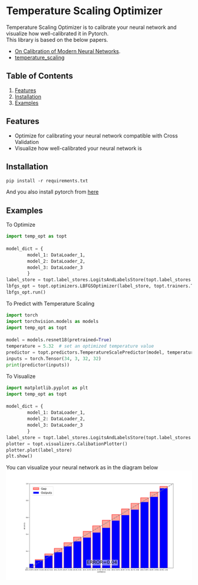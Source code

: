 # Temperature Scaling Optimizer

Temperature Scaling Optimizer is to calibrate your neural network and 
visualize how well-calibrated it in Pytorch.  
This library is based on the below papers.
- [On Calibration of Modern Neural Networks](https://arxiv.org/abs/1706.04599).
- [temperature_scaling](https://github.com/gpleiss/temperature_scaling)

## Table of Contents

1. [Features](#features)
2. [Installation](#installation)
3. [Examples](#examples)

<a name="features"/>

## Features
* Optimize for calibrating your neural network compatible with Cross Validation
* Visualize how well-calibrated your neural network is

<a name="installation"/>

## Installation
```
pip install -r requirements.txt
```
And you also install pytorch from [here](https://pytorch.org/)

<a name="examples"/>

## Examples
To Optimize
```python
import temp_opt as topt

model_dict = {
        model_1: DataLoader_1,
        model_2: DataLoader_2,
        model_3: DataLoader_3
        }
label_store = topt.label_stores.LogitsAndLabelsStore(topt.label_stores.PredictingTable(model_dict))
lbfgs_opt = topt.optimizers.LBFGSOptimizer(label_store, topt.trainers.TemperatureScaleTrainer())
lbfgs_opt.run()
```

To Predict with Temperature Scaling
```python
import torch
import torchvision.models as models
import temp_opt as topt

model = models.resnet18(pretrained=True)
temperature = 5.32  # set an optimized temperature value 
predictor = topt.predictors.TemperatureScalePredictor(model, temperature)
inputs = torch.Tensor(34, 3, 32, 32)
print(predictor(inputs))
```

To Visualize
```python
import matplotlib.pyplot as plt
import temp_opt as topt

model_dict = {
        model_1: DataLoader_1,
        model_2: DataLoader_2,
        model_3: DataLoader_3
        }
label_store = topt.label_stores.LogitsAndLabelsStore(topt.label_stores.PredictingTable(model_dict))
plotter = topt.visualizers.CalibationPlotter()
plotter.plot(label_store)
plt.show()
```
You can visualize your neural network as in the diagram below
![Visualize Sample](https://github.com/Kageshimasu/temperature-scaling-optimizer/blob/master/images/calibrated_result.png)
